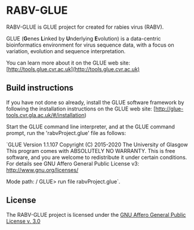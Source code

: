 # RABV-GLUE

RABV-GLUE is GLUE project for created for rabies virus (RABV).

GLUE (**G**enes **L**inked by **U**nderlying **E**volution) is a data-centric bioinformatics environment for virus sequence data, with a focus on variation, evolution and sequence interpretation.

You can learn more about it on the GLUE web site: [http://tools.glue.cvr.ac.uk](http://tools.glue.cvr.ac.uk)

## Build instructions

If you have not done so already, install the GLUE software framework by following the installation instructions on the GLUE web site: [http://glue-tools.cvr.gla.ac.uk/#/installation)

Start the GLUE command line interpreter, and at the GLUE command prompt, run the 'rabvProject.glue' file as follows:

`GLUE Version 1.1.107
Copyright (C) 2015-2020 The University of Glasgow
This program comes with ABSOLUTELY NO WARRANTY. This is free software, and you
are welcome to redistribute it under certain conditions. For details see
GNU Affero General Public License v3: http://www.gnu.org/licenses/

Mode path: /
GLUE> run file rabvProject.glue`.


## License

The RABV-GLUE project is licensed under the [GNU Affero General Public License v. 3.0](https://www.gnu.org/licenses/agpl-3.0.en.html)